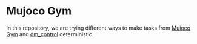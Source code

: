 # Mujoco Gym

In this repository, we are trying different ways to make tasks from [Mujoco Gym](https://www.gymlibrary.ml/environments/mujoco/) and [dm_control](https://github.com/deepmind/dm_control) deterministic. 
